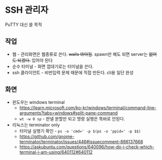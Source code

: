 # SSH 관리자

PuTTY 대신 쓸 목적

## 작업
* 웹 - 관리화면은 웹종류로 쓴다. ~~wails 봐야됨~~. spawn만 해도 되면 server는 ~~없어도 되겠다.~~ 있어야 된다
* 순수 터미널 - 화면 껍데기로는 터미널을 쓴다.
* ssh 클라이언트 - 비번입력 문제 때문에 직접 만든다. cli용 일단 완성

## 화면
* 윈도우는 windows terminal
    * https://learn.microsoft.com/ko-kr/windows/terminal/command-line-arguments?tabs=windows#split-pane-command
    * `wt -w 0 sp` - 판넬 분할만 되고 명령 실행은 똑바로 안된다.
* 리눅스는 terminator only
    * 터미널 실행기 확인 - `ps -o 'cmd=' -p $(ps -o 'ppid=' -p $$)`
    * https://github.com/gnome-terminator/terminator/issues/446#issuecomment-886137668
    * https://askubuntu.com/questions/640096/how-do-i-check-which-terminal-i-am-using/640112#640112
